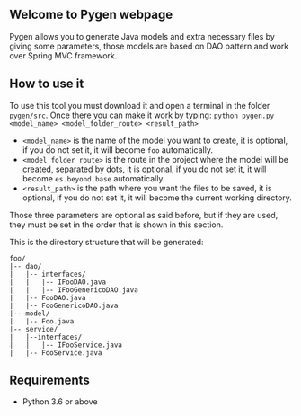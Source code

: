 ## Welcome to Pygen webpage

Pygen allows you to generate Java models and extra necessary files by giving some parameters, those models are based on DAO pattern and work over Spring MVC framework.

## How to use it

To use this tool you must download it and open a terminal in the folder ```pygen/src```. Once there you can make it work by typing:
```python pygen.py <model_name> <model_folder_route> <result_path>```

- ```<model_name>``` is the name of the model you want to create, it is optional, if you do not set it, it will become ```foo``` automatically.
- ```<model_folder_route>``` is the route in the project where the model will be created, separated by dots, it is optional, if you do not set it, it will become ```es.beyond.base``` automatically.
- ```<result_path>``` is the path where you want the files to be saved, it is optional, if you do not set it, it will become the current working directory.

Those three parameters are optional as said before, but if they are used, they must be set in the order that is shown in this section.

This is the directory structure that will be generated:

```
foo/
|-- dao/
|   |-- interfaces/
|   |   |-- IFooDAO.java
|   |   |-- IFooGenericoDAO.java
|   |-- FooDAO.java
|   |-- FooGenericoDAO.java
|-- model/
|   |-- Foo.java
|-- service/
|   |--interfaces/
|   |   |-- IFooService.java
|   |-- FooService.java
```


## Requirements
- Python 3.6 or above
